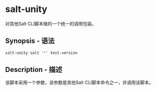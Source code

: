 # salt-unity

对其他Salt CLI脚本做的一个统一的调用包装。

## Synopsis - 语法
```bash
salt-unity salt '*' test.version
```

## Description - 描述

该脚本采用一个参数，该参数是其他Salt CLI脚本命令之一，并调用该脚本。
